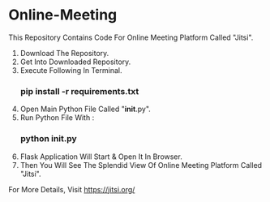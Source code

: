 # Online-Meeting

This Repository Contains Code For Online Meeting Platform Called "Jitsi".

1) Download The Repository.
2) Get Into Downloaded Repository.
3) Execute Following In Terminal.
    ### pip install -r requirements.txt
4) Open Main Python File Called "__init__.py".
5) Run Python File With :
    ### python __init__.py
6) Flask Application Will Start & Open It In Browser.
7) Then You Will See The Splendid View Of Online Meeting Platform Called "Jitsi".

For More Details, Visit https://jitsi.org/
